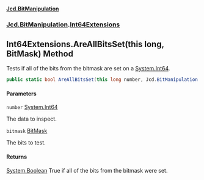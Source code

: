 #### [Jcd.BitManipulation](index 'index')
### [Jcd.BitManipulation](Jcd.BitManipulation 'Jcd.BitManipulation').[Int64Extensions](Jcd.BitManipulation.Int64Extensions 'Jcd.BitManipulation.Int64Extensions')

## Int64Extensions.AreAllBitsSet(this long, BitMask) Method

Tests if all of the bits from the bitmask are set on a [System.Int64](https://docs.microsoft.com/en-us/dotnet/api/System.Int64 'System.Int64').

```csharp
public static bool AreAllBitsSet(this long number, Jcd.BitManipulation.BitMask bitmask);
```
#### Parameters

<a name='Jcd.BitManipulation.Int64Extensions.AreAllBitsSet(thislong,Jcd.BitManipulation.BitMask).number'></a>

`number` [System.Int64](https://docs.microsoft.com/en-us/dotnet/api/System.Int64 'System.Int64')

The data to inspect.

<a name='Jcd.BitManipulation.Int64Extensions.AreAllBitsSet(thislong,Jcd.BitManipulation.BitMask).bitmask'></a>

`bitmask` [BitMask](Jcd.BitManipulation.BitMask 'Jcd.BitManipulation.BitMask')

The bits to test.

#### Returns
[System.Boolean](https://docs.microsoft.com/en-us/dotnet/api/System.Boolean 'System.Boolean')
True if all of the bits from the bitmask were set.